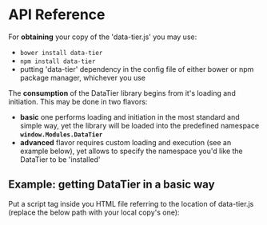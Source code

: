 API Reference
=============

For <b>obtaining</b> your copy of the 'data-tier.js' you may use:
<ul>
	<li><code>bower install data-tier</code></li>
	<li><code>npm install data-tier</code></li>
	<li>putting 'data-tier' dependency in the config file of either bower or npm package manager, whichever you use</li>
</ul>

The <b>consumption</b> of the DataTier library begins from it's loading and initiation. This may be done in two flavors:
<ul>
	<li><b>basic</b> one performs loading and initiation in the most standard and simple way, yet the library will be loaded into the predefined namespace <code><b>window.Modules.DataTier</b></code></li>
	<li><b>advanced</b> flavor requires custom loading and execution (see an example below), yet allows to specify the namespace you'd like the DataTier to be 'installed'</li>
</ul>

Example: getting DataTier in a basic way
----------------------------------------

Put a script tag inside you HTML file referring to the location of data-tier.js (replace the below path with your local copy's one):
<code><script src="../libs/data-tier.js"></script></code>